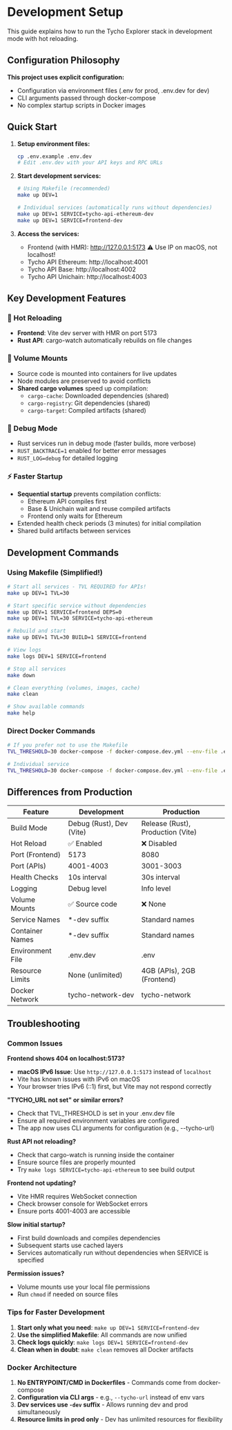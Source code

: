 # Development Setup

This guide explains how to run the Tycho Explorer stack in development mode with hot reloading.

## Configuration Philosophy

**This project uses explicit configuration:**
- Configuration via environment files (.env for prod, .env.dev for dev)
- CLI arguments passed through docker-compose
- No complex startup scripts in Docker images

## Quick Start

1. **Setup environment files:**
   ```bash
   cp .env.example .env.dev
   # Edit .env.dev with your API keys and RPC URLs
   ```

2. **Start development services:**
   ```bash
   # Using Makefile (recommended)
   make up DEV=1
   
   # Individual services (automatically runs without dependencies)
   make up DEV=1 SERVICE=tycho-api-ethereum-dev
   make up DEV=1 SERVICE=frontend-dev
   ```

3. **Access the services:**
   - Frontend (with HMR): http://127.0.0.1:5173 ⚠️ Use IP on macOS, not localhost!
   - Tycho API Ethereum: http://localhost:4001
   - Tycho API Base: http://localhost:4002
   - Tycho API Unichain: http://localhost:4003

## Key Development Features

### 🔄 Hot Reloading
- **Frontend**: Vite dev server with HMR on port 5173
- **Rust API**: cargo-watch automatically rebuilds on file changes

### 📁 Volume Mounts
- Source code is mounted into containers for live updates
- Node modules are preserved to avoid conflicts
- **Shared cargo volumes** speed up compilation:
  - `cargo-cache`: Downloaded dependencies (shared)
  - `cargo-registry`: Git dependencies (shared)
  - `cargo-target`: Compiled artifacts (shared)

### 🐛 Debug Mode
- Rust services run in debug mode (faster builds, more verbose)
- `RUST_BACKTRACE=1` enabled for better error messages
- `RUST_LOG=debug` for detailed logging

### ⚡ Faster Startup
- **Sequential startup** prevents compilation conflicts:
  - Ethereum API compiles first
  - Base & Unichain wait and reuse compiled artifacts
  - Frontend only waits for Ethereum
- Extended health check periods (3 minutes) for initial compilation
- Shared build artifacts between services

## Development Commands

### Using Makefile (Simplified!)

```bash
# Start all services - TVL REQUIRED for APIs!
make up DEV=1 TVL=30

# Start specific service without dependencies
make up DEV=1 SERVICE=frontend DEPS=0
make up DEV=1 TVL=30 SERVICE=tycho-api-ethereum

# Rebuild and start
make up DEV=1 TVL=30 BUILD=1 SERVICE=frontend

# View logs
make logs DEV=1 SERVICE=frontend

# Stop all services
make down

# Clean everything (volumes, images, cache)
make clean

# Show available commands
make help
```

### Direct Docker Commands

```bash
# If you prefer not to use the Makefile
TVL_THRESHOLD=30 docker-compose -f docker-compose.dev.yml --env-file .env.dev up

# Individual service
TVL_THRESHOLD=30 docker-compose -f docker-compose.dev.yml --env-file .env.dev up tycho-api-ethereum
```

## Differences from Production

| Feature | Development | Production |
|---------|------------|------------|
| Build Mode | Debug (Rust), Dev (Vite) | Release (Rust), Production (Vite) |
| Hot Reload | ✅ Enabled | ❌ Disabled |
| Port (Frontend) | 5173 | 8080 |
| Port (APIs) | 4001-4003 | 3001-3003 |
| Health Checks | 10s interval | 30s interval |
| Logging | Debug level | Info level |
| Volume Mounts | ✅ Source code | ❌ None |
| Service Names | *-dev suffix | Standard names |
| Container Names | *-dev suffix | Standard names |
| Environment File | .env.dev | .env |
| Resource Limits | None (unlimited) | 4GB (APIs), 2GB (Frontend) |
| Docker Network | tycho-network-dev | tycho-network |

## Troubleshooting

### Common Issues

**Frontend shows 404 on localhost:5173?**
- **macOS IPv6 Issue**: Use `http://127.0.0.1:5173` instead of `localhost`
- Vite has known issues with IPv6 on macOS
- Your browser tries IPv6 (::1) first, but Vite may not respond correctly

**"TYCHO_URL not set" or similar errors?**
- Check that TVL_THRESHOLD is set in your .env.dev file
- Ensure all required environment variables are configured
- The app now uses CLI arguments for configuration (e.g., --tycho-url)

**Rust API not reloading?**
- Check that cargo-watch is running inside the container
- Ensure source files are properly mounted
- Try `make logs SERVICE=tycho-api-ethereum` to see build output

**Frontend not updating?**
- Vite HMR requires WebSocket connection
- Check browser console for WebSocket errors
- Ensure ports 4001-4003 are accessible

**Slow initial startup?**
- First build downloads and compiles dependencies
- Subsequent starts use cached layers
- Services automatically run without dependencies when SERVICE is specified

**Permission issues?**
- Volume mounts use your local file permissions
- Run `chmod` if needed on source files

### Tips for Faster Development

1. **Start only what you need**: `make up DEV=1 SERVICE=frontend-dev`
2. **Use the simplified Makefile**: All commands are now unified
3. **Check logs quickly**: `make logs DEV=1 SERVICE=frontend-dev`
4. **Clean when in doubt**: `make clean` removes all Docker artifacts

### Docker Architecture

1. **No ENTRYPOINT/CMD in Dockerfiles** - Commands come from docker-compose
2. **Configuration via CLI args** - e.g., `--tycho-url` instead of env vars
3. **Dev services use `-dev` suffix** - Allows running dev and prod simultaneously
4. **Resource limits in prod only** - Dev has unlimited resources for flexibility